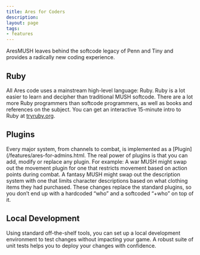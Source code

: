 ```yaml
---
title: Ares for Coders
description:
layout: page
tags: 
- features
---
```


AresMUSH leaves behind the softcode legacy of Penn and Tiny and provides a radically new coding experience. 

## Ruby

All Ares code uses a mainstream high-level language: Ruby.  Ruby is a lot easier to learn and decipher than traditional MUSH softcode. There are a lot more Ruby programmers than softcode programmers, as well as books and references on the subject.  You can get an interactive 15-minute intro to Ruby at [tryruby.org](http://tryruby.org/levels/1/challenges/0).

## Plugins

Every major system, from channels to combat, is implemented as a [Plugin](/features/ares-for-admins.html.  The real power of plugins is that you can add, modify or replace any plugin. For example: A war MUSH might swap out the movement plugin for one that restricts movement based on action points during combat. A fantasy MUSH might swap out the description system with one that limits character descriptions based on what clothing items they had purchased. These changes replace the standard plugins, so you don’t end up with a hardcoded “who” and a softcoded “+who” on top of it.

## Local Development

Using standard off-the-shelf tools, you can set up a local development environment to test changes without impacting your game.  A robust suite of unit tests helps you to deploy your changes with confidence.
